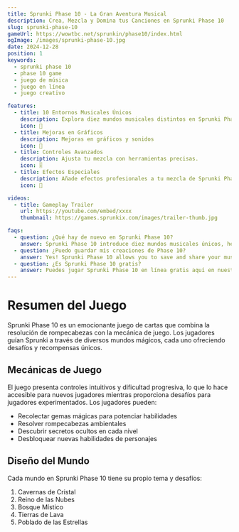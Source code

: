 ```yaml
---
title: Sprunki Phase 10 - La Gran Aventura Musical
description: Crea, Mezcla y Domina tus Canciones en Sprunki Phase 10
slug: sprunki-phase-10
gameUrl: https://wowtbc.net/sprunkin/phase10/index.html
ogImage: /images/sprunki-phase-10.jpg
date: 2024-12-28
position: 1
keywords:
  - sprunki phase 10
  - phase 10 game
  - juego de música
  - juego en línea
  - juego creativo

features:
  - title: 10 Entornos Musicales Únicos
    description: Explora diez mundos musicales distintos en Sprunki Phase 10.
    icon: 🎵
  - title: Mejoras en Gráficos
    description: Mejoras en gráficos y sonidos
    icon: 🎨
  - title: Controles Avanzados
    description: Ajusta tu mezcla con herramientas precisas.
    icon: 🎚️  
  - title: Efectos Especiales
    description: Añade efectos profesionales a tu mezcla de Sprunki Phase 10.
    icon: 💫

videos:
  - title: Gameplay Trailer
    url: https://youtube.com/embed/xxxx
    thumbnail: https://games.sprunkix.com/images/trailer-thumb.jpg

faqs:
  - question: ¿Qué hay de nuevo en Sprunki Phase 10?
    answer: Sprunki Phase 10 introduce diez mundos musicales únicos, herramientas de mezcla avanzadas, mejoras en la visualización, una biblioteca de sonidos expandida y manteniendo el juego intuitivo que amas.
  - question: ¿Puedo guardar mis creaciones de Phase 10?
    answer: Yes! Sprunki Phase 10 allows you to save and share your musical creations with the community.
  - question: ¿Es Sprunki Phase 10 gratis?
    answer: Puedes jugar Sprunki Phase 10 en línea gratis aquí en nuestro sitio web.
---
```


# Resumen del Juego

Sprunki Phase 10 es un emocionante juego de cartas que combina la resolución de rompecabezas con la mecánica de juego. Los jugadores guían Sprunki a través de diversos mundos mágicos, cada uno ofreciendo desafíos y recompensas únicos.

## Mecánicas de Juego

El juego presenta controles intuitivos y dificultad progresiva, lo que lo hace accesible para nuevos jugadores mientras proporciona desafíos para jugadores experimentados. Los jugadores pueden:

- Recolectar gemas mágicas para potenciar habilidades
- Resolver rompecabezas ambientales
- Descubrir secretos ocultos en cada nivel
- Desbloquear nuevas habilidades de personajes

## Diseño del Mundo

Cada mundo en Sprunki Phase 10 tiene su propio tema y desafíos:

1. Cavernas de Cristal
2. Reino de las Nubes
3. Bosque Místico
4. Tierras de Lava
5. Poblado de las Estrellas